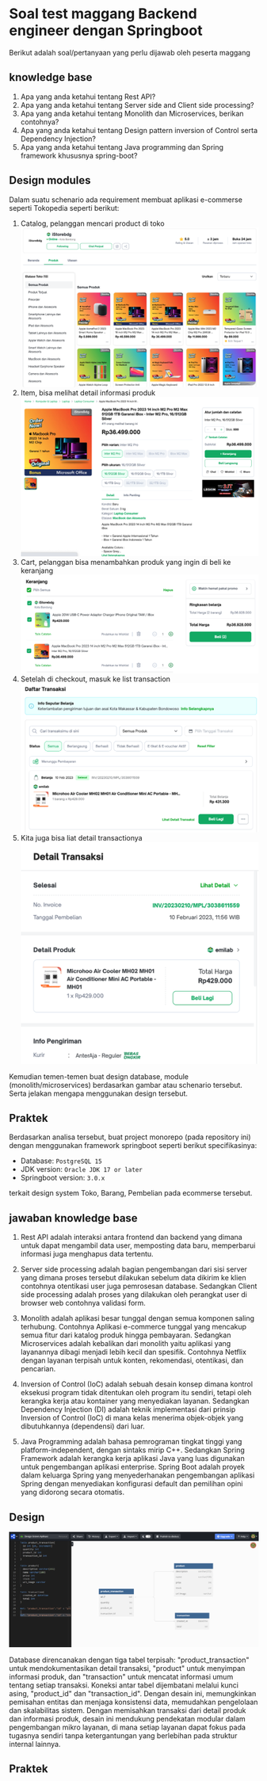 # Soal test maggang Backend engineer dengan Springboot

Berikut adalah soal/pertanyaan yang perlu dijawab oleh peserta maggang

## knowledge base

1. Apa yang anda ketahui tentang Rest API?
2. Apa yang anda ketahui tentang Server side and Client side processing?
3. Apa yang anda ketahui tentang Monolith dan Microservices, berikan contohnya?
4. Apa yang anda ketahui tentang Design pattern inversion of Control serta Dependency Injection?
5. Apa yang anda ketahui tentang Java programming dan Spring framework khususnya spring-boot?

## Design modules

Dalam suatu schenario ada requirement membuat aplikasi e-commerse seperti Tokopedia seperti berikut:

1. Catalog, pelanggan mencari product di toko
    ![catalog](imgs/catalog.png)
2. Item, bisa melihat detail informasi produk
    ![items](imgs/item.png)
3. Cart, pelanggan bisa menambahkan produk yang ingin di beli ke keranjang
    ![cart](imgs/cart.png)
4. Setelah di checkout, masuk ke list transaction
    ![list-transaction](imgs/list-transaction.png)
5. Kita juga bisa liat detail transactionya
    ![detail-transaction](imgs/detail-transaction.png)

Kemudian temen-temen buat design database, module (monolith/microservices) berdasarkan gambar atau schenario tersebut. Serta jelakan mengapa menggunakan design tersebut.

## Praktek

Berdasarkan analisa tersebut, buat project monorepo (pada repository ini) dengan menggunakan framework springboot seperti berikut specifikasinya:

- Database: `PostgreSQL 15`
- JDK version: `Oracle JDK 17 or later`
- Springboot version: `3.0.x`

terkait design system Toko, Barang, Pembelian pada ecommerse tersebut.

## jawaban knowledge base
1. Rest API adalah interaksi antara frontend dan backend yang dimana untuk  dapat mengambil data user, memposting data baru, memperbarui informasi juga menghapus data tertentu.

2. Server side processing adalah bagian pengembangan dari sisi server yang dimana proses tersebut dilakukan sebelum data dikirim ke klien contohnya otentikasi user juga pemrosesan database. Sedangkan Client side processing adalah proses yang dilakukan oleh perangkat user di browser web contohnya validasi form.

3. Monolith adalah aplikasi besar tunggal dengan semua komponen saling terhubung. Contohnya Aplikasi e-commerce tunggal yang mencakup semua fitur dari katalog produk hingga pembayaran. Sedangkan Microservices adalah kebalikan dari monolith yaitu aplikasi yang layanannya dibagi menjadi lebih kecil dan spesifik. Contohnya Netflix dengan layanan terpisah untuk konten, rekomendasi, otentikasi, dan pencarian.

4. Inversion of Control (IoC) adalah sebuah desain konsep dimana kontrol eksekusi program tidak ditentukan oleh program itu sendiri, tetapi oleh kerangka kerja atau kontainer yang menyediakan layanan. Sedangkan Dependency Injection (DI) adalah teknik implementasi dari prinsip Inversion of Control (IoC) di mana kelas menerima objek-objek yang dibutuhkannya (dependensi) dari luar.

5. Java Programming adalah bahasa pemrograman tingkat tinggi yang platform-independent, dengan sintaks mirip C++. Sedangkan Spring Framework adalah kerangka kerja aplikasi Java yang luas digunakan untuk pengembangan aplikasi enterprise. Spring Boot adalah proyek dalam keluarga Spring yang menyederhanakan pengembangan aplikasi Spring dengan menyediakan konfigurasi default dan pemilihan opini yang didorong secara otomatis. 

## Design
![Alt text](imgs/img-designapp.png)

Database direncanakan dengan tiga tabel terpisah: "product_transaction" untuk mendokumentasikan detail transaksi, "product" untuk menyimpan informasi produk, dan "transaction" untuk mencatat informasi umum tentang setiap transaksi. Koneksi antar tabel dijembatani melalui kunci asing, "product_id" dan "transaction_id". Dengan desain ini, memungkinkan pemisahan entitas dan menjaga konsistensi data, memudahkan pengelolaan dan skalabilitas sistem. Dengan memisahkan transaksi dari detail produk dan informasi produk, desain ini mendukung pendekatan modular dalam pengembangan mikro layanan, di mana setiap layanan dapat fokus pada tugasnya sendiri tanpa ketergantungan yang berlebihan pada struktur internal lainnya.

## Praktek

